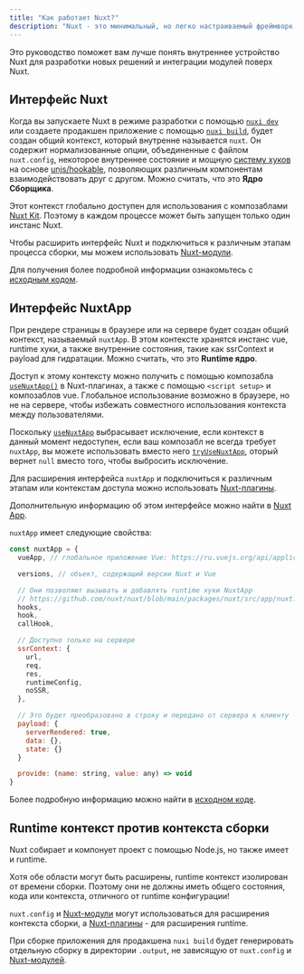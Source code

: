 ```yaml
---
title: "Как работает Nuxt?"
description: "Nuxt - это минимальный, но легко настраиваемый фреймворк для создания веб-приложений."
---
```


Это руководство поможет вам лучше понять внутреннее устройство Nuxt для разработки новых решений и интеграции модулей поверх Nuxt.

## Интерфейс Nuxt

Когда вы запускаете Nuxt в режиме разработки с помощью [`nuxi dev`](/docs/api/commands/dev) или создаете продакшен приложение с помощью [`nuxi build`](/docs/api/commands/build), будет создан общий контекст, который внутренне называется `nuxt`. Он содержит нормализованные опции, объединенные с файлом `nuxt.config`, некоторое внутреннее состояние и мощную [систему хуков](/docs/api/advanced/hooks) на основе [unjs/hookable](https://github.com/unjs/hookable), позволяющих различным компонентам взаимодействовать друг с другом. Можно считать, что это **Ядро Сборщика**.

Этот контекст глобально доступен для использования с композаблами [Nuxt Kit](/docs/guide/going-further/kit).
Поэтому в каждом процессе может быть запущен только один инстанс Nuxt.

Чтобы расширить интерфейс Nuxt и подключиться к различным этапам процесса сборки, мы можем использовать [Nuxt-модули](/docs/guide/going-further/modules).

Для получения более подробной информации ознакомьтесь с [исходным кодом](https://github.com/nuxt/nuxt/blob/main/packages/nuxt/src/core/nuxt.ts).

## Интерфейс NuxtApp

При рендере страницы в браузере или на сервере будет создан общий контекст, называемый `nuxtApp`.
В этом контексте хранятся инстанс vue, runtime хуки, а также внутренние состояния, такие как ssrContext и payload для гидратации.
Можно считать, что это **Runtime ядро**.

Доступ к этому контексту можно получить с помощью композабла [`useNuxtApp()`](/docs/api/composables/use-nuxt-app) в Nuxt-плагинах, а также с помощью `<script setup>` и композаблов vue.
Глобальное использование возможно в браузере, но не на сервере, чтобы избежать совместного использования контекста между пользователями.

Поскольку [`useNuxtApp`](/docs/api/composables/use-nuxt-app) выбрасывает исключение, если контекст в данный момент недоступен, если ваш композабл не всегда требует `nuxtApp`, вы можете использовать вместо него [`tryUseNuxtApp`](/docs/api/composables/use-nuxt-app#tryusenuxtapp), оторый вернет `null` вместо того, чтобы выбросить исключение.

Для расширения интерфейса `nuxtApp` и подключиться к различным этапам или контекстам доступа можно использовать [Nuxt-плагины](/docs/guide/directory-structure/plugins).

Дополнительную информацию об этом интерфейсе можно найти в [Nuxt App](/docs/api/composables/use-nuxt-app).

`nuxtApp` имеет следующие свойства:

```js
const nuxtApp = {
  vueApp, // глобальное приложение Vue: https://ru.vuejs.org/api/application.html#application-api

  versions, // объект, содержащий версии Nuxt и Vue

  // Они позволяют вызывать и добавлять runtime хуки NuxtApp
  // https://github.com/nuxt/nuxt/blob/main/packages/nuxt/src/app/nuxt.ts#L18
  hooks,
  hook,
  callHook,

  // Доступно только на сервере
  ssrContext: {
    url,
    req,
    res,
    runtimeConfig,
    noSSR,
  },

  // Это будет преобразовано в строку и передано от сервера к клиенту
  payload: {
    serverRendered: true,
    data: {},
    state: {}
  }

  provide: (name: string, value: any) => void
}
```

Более подробную информацию можно найти в [исходном коде](https://github.com/nuxt/nuxt/blob/main/packages/nuxt/src/app/nuxt.ts).

## Runtime контекст против контекста сборки

Nuxt собирает и компонует проект с помощью Node.js, но также имеет и runtime.

Хотя обе области могут быть расширены, runtime контекст изолирован от времени сборки. Поэтому они не должны иметь общего состояния, кода или контекста, отличного от runtime конфигурации!

`nuxt.config` и [Nuxt-модули](/docs/guide/going-further/modules) могут использоваться для расширения контекста сборки, а [Nuxt-плагины](/docs/guide/directory-structure/plugins) - для расширения runtime.

При сборке приложения для продакшена `nuxi build` будет генерировать отдельную сборку в директории `.output`, не зависящую от `nuxt.config` и [Nuxt-модулей](/docs/guide/going-further/modules).
